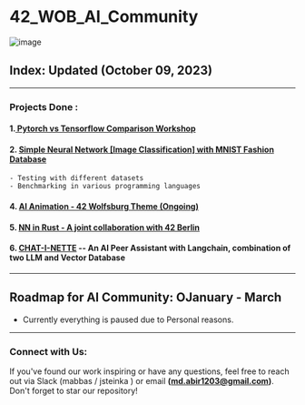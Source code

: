 # 42_WOB_AI_Community

![image](https://github.com/mdabir1203/42_WOB_AI_Community/assets/66947064/f48dbe32-e8fe-4887-b6bf-7050ef4fd04d)


## Index: Updated (October 09, 2023)

---------------------------------------------------------------------------------------------------------------------------------------------------------------------------------------------------------------

### Projects Done :

#### 1.[ Pytorch vs Tensorflow Comparison Workshop](https://github.com/mdabir1203/42_WOB_AI_Community/blob/main/Workshop_%20Tensorflow%20-%20Pytorch%20Comparison.pdf)

#### 2. [Simple Neural Network [Image Classification] with MNIST Fashion Database](https://github.com/mdabir1203/42_WOB_AI_Community/blob/main/SimpleNeuralNetwork(ImageClassification)_Pytorch.ipynb)

    - Testing with different datasets
    - Benchmarking in various programming languages

#### 4. [AI Animation - 42 Wolfsburg Theme (Ongoing)](https://www.canva.com/design/DAFzyGf3-NU/IlkpAPQcguAb-OLKva6XHg/edit?utm_content=DAFzyGf3-NU&utm_campaign=designshare&utm_medium=link2&utm_source=sharebutton) 

#### 5. [NN in Rust - A joint collaboration with 42 Berlin](https://github.com/mdabir1203/42_WOB_AI_Community/tree/main/RustImage)

#### 6. [CHAT-I-NETTE](https://github.com/BlorangeXYZ/Chat-i-nette) -- An AI Peer Assistant with Langchain, combination of two LLM and Vector Database

---------------------------------------------------------------------------------------------------------------------------------------------------------------------------------------------------------------

## Roadmap for AI Community: OJanuary - March 

- Currently everything is paused due to Personal reasons. 

---------------------------------------------------------------------------------------------------------------------------------------------------------------------------------------------------------------

### Connect with Us:

If you've found our work inspiring or have any questions, feel free to reach out via Slack (mabbas / jsteinka ) or email **(md.abir1203@gmail.com)**. Don't forget to star our repository!
